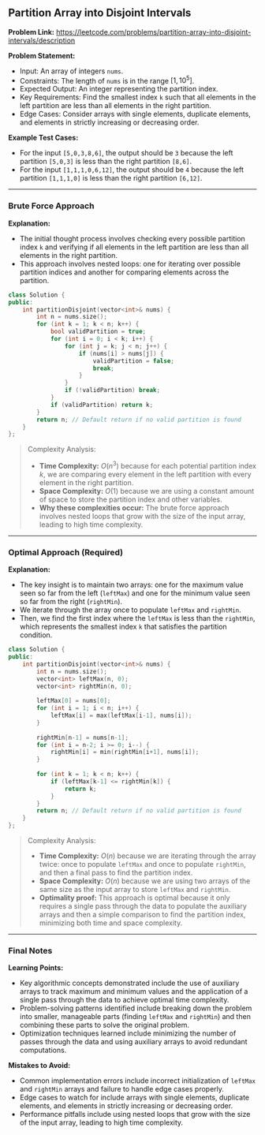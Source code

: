 ## Partition Array into Disjoint Intervals
**Problem Link:** https://leetcode.com/problems/partition-array-into-disjoint-intervals/description

**Problem Statement:**
- Input: An array of integers `nums`.
- Constraints: The length of `nums` is in the range $[1, 10^5]$.
- Expected Output: An integer representing the partition index.
- Key Requirements: Find the smallest index `k` such that all elements in the left partition are less than all elements in the right partition.
- Edge Cases: Consider arrays with single elements, duplicate elements, and elements in strictly increasing or decreasing order.

**Example Test Cases:**
- For the input `[5,0,3,8,6]`, the output should be `3` because the left partition `[5,0,3]` is less than the right partition `[8,6]`.
- For the input `[1,1,1,0,6,12]`, the output should be `4` because the left partition `[1,1,1,0]` is less than the right partition `[6,12]`.

---

### Brute Force Approach
**Explanation:**
- The initial thought process involves checking every possible partition index `k` and verifying if all elements in the left partition are less than all elements in the right partition.
- This approach involves nested loops: one for iterating over possible partition indices and another for comparing elements across the partition.

```cpp
class Solution {
public:
    int partitionDisjoint(vector<int>& nums) {
        int n = nums.size();
        for (int k = 1; k < n; k++) {
            bool validPartition = true;
            for (int i = 0; i < k; i++) {
                for (int j = k; j < n; j++) {
                    if (nums[i] > nums[j]) {
                        validPartition = false;
                        break;
                    }
                }
                if (!validPartition) break;
            }
            if (validPartition) return k;
        }
        return n; // Default return if no valid partition is found
    }
};
```

> Complexity Analysis:
> - **Time Complexity:** $O(n^3)$ because for each potential partition index $k$, we are comparing every element in the left partition with every element in the right partition.
> - **Space Complexity:** $O(1)$ because we are using a constant amount of space to store the partition index and other variables.
> - **Why these complexities occur:** The brute force approach involves nested loops that grow with the size of the input array, leading to high time complexity.

---

### Optimal Approach (Required)
**Explanation:**
- The key insight is to maintain two arrays: one for the maximum value seen so far from the left (`leftMax`) and one for the minimum value seen so far from the right (`rightMin`).
- We iterate through the array once to populate `leftMax` and `rightMin`.
- Then, we find the first index where the `leftMax` is less than the `rightMin`, which represents the smallest index `k` that satisfies the partition condition.

```cpp
class Solution {
public:
    int partitionDisjoint(vector<int>& nums) {
        int n = nums.size();
        vector<int> leftMax(n, 0);
        vector<int> rightMin(n, 0);
        
        leftMax[0] = nums[0];
        for (int i = 1; i < n; i++) {
            leftMax[i] = max(leftMax[i-1], nums[i]);
        }
        
        rightMin[n-1] = nums[n-1];
        for (int i = n-2; i >= 0; i--) {
            rightMin[i] = min(rightMin[i+1], nums[i]);
        }
        
        for (int k = 1; k < n; k++) {
            if (leftMax[k-1] <= rightMin[k]) {
                return k;
            }
        }
        return n; // Default return if no valid partition is found
    }
};
```

> Complexity Analysis:
> - **Time Complexity:** $O(n)$ because we are iterating through the array twice: once to populate `leftMax` and once to populate `rightMin`, and then a final pass to find the partition index.
> - **Space Complexity:** $O(n)$ because we are using two arrays of the same size as the input array to store `leftMax` and `rightMin`.
> - **Optimality proof:** This approach is optimal because it only requires a single pass through the data to populate the auxiliary arrays and then a simple comparison to find the partition index, minimizing both time and space complexity.

---

### Final Notes

**Learning Points:**
- Key algorithmic concepts demonstrated include the use of auxiliary arrays to track maximum and minimum values and the application of a single pass through the data to achieve optimal time complexity.
- Problem-solving patterns identified include breaking down the problem into smaller, manageable parts (finding `leftMax` and `rightMin`) and then combining these parts to solve the original problem.
- Optimization techniques learned include minimizing the number of passes through the data and using auxiliary arrays to avoid redundant computations.

**Mistakes to Avoid:**
- Common implementation errors include incorrect initialization of `leftMax` and `rightMin` arrays and failure to handle edge cases properly.
- Edge cases to watch for include arrays with single elements, duplicate elements, and elements in strictly increasing or decreasing order.
- Performance pitfalls include using nested loops that grow with the size of the input array, leading to high time complexity.